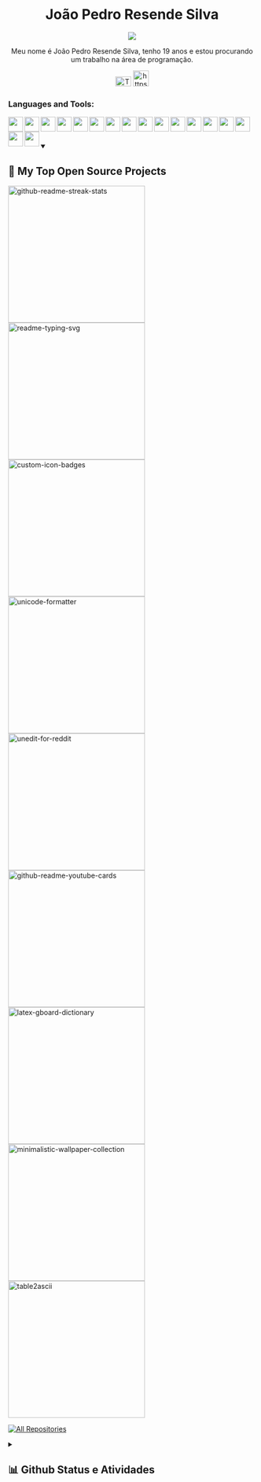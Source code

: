 <h1 align="center">João Pedro Resende Silva </h1>

<p align="center">
  <!-- Typing SVG by DenverCoder1 - https://github.com/DenverCoder1/readme-typing-svg -->
  <a href="https://github.com/DenverCoder1/readme-typing-svg">
    <img src="https://readme-typing-svg.demolab.com/?lines=Developer%20Júnior;Experiências%20com:;Python,%20CSharp,%20Java,%20Node.JS&font=Fira%20Code&center=true&width=455&height=45&color=f75c7e&vCenter=false&pause=300&size=22" /></a>
</p>


<p align="center"> Meu nome é João Pedro Resende Silva, tenho 19 anos e estou procurando um trabalho na área de programação. </p>
<p align="center">
  <a href="https://twitter.com/notprQn"><img width="32px" height="20px" alt="Twitter" title="Twitter" src="https://cdn.jsdelivr.net/gh/devicons/devicon/icons/twitter/twitter-original.svg" /></a>
  <a href="https://linkedin.com/in/https://www.linkedin.com/in/joão-pedro-resende-silva-238ab7227/" target="blank"><img src="https://cdn.jsdelivr.net/gh/devicons/devicon/icons/linkedin/linkedin-plain.svg"" alt="https://www.linkedin.com/in/joão-pedro-resende-silva-238ab7227/" height="32" width="32"/></a>
</p>

<h3 align="left">Languages and Tools:</h3>
<p align="left"> 
    <img align="left" width="30px" padding-right="10px" src="https://cdn.jsdelivr.net/gh/devicons/devicon/icons/nodejs/nodejs-original-wordmark.svg" />
    <img align="left" width="30px" padding-right="10px" src="https://cdn.jsdelivr.net/gh/devicons/devicon/icons/java/java-original.svg" />     
    <img align="left" width="30px" padding-right="10px" src="https://cdn.jsdelivr.net/gh/devicons/devicon/icons/python/python-original.svg" />
    <img align="left" width="30px" padding-right="10px" src="https://cdn.jsdelivr.net/gh/devicons/devicon/icons/csharp/csharp-plain.svg" />
    <img align="left" width="30px" padding-right="10px" src="https://cdn.jsdelivr.net/gh/devicons/devicon/icons/unity/unity-original.svg" />
    <img align="left" width="30px" padding-right="10px" src="https://cdn.jsdelivr.net/gh/devicons/devicon/icons/git/git-original.svg" />
    <img align="left" width="30px" padding-right="10px" src="https://cdn.jsdelivr.net/gh/devicons/devicon/icons/html5/html5-original.svg" />
    <img align="left" width="30px" padding-right="10px" src="https://cdn.jsdelivr.net/gh/devicons/devicon/icons/css3/css3-plain.svg" />
    <img align="left" width="30px" padding-right="10px" src="https://cdn.jsdelivr.net/gh/devicons/devicon/icons/javascript/javascript-original.svg" />
    <img align="left" width="30px" padding-right="10px" src="https://cdn.jsdelivr.net/gh/devicons/devicon/icons/react/react-original.svg" />
    <img align="left" width="30px" padding-right="10px" src="https://cdn.jsdelivr.net/gh/devicons/devicon/icons/androidstudio/androidstudio-original.svg" />
    <img align="left" width="30px" padding-right="10px" src="https://cdn.jsdelivr.net/gh/devicons/devicon/icons/django/django-plain-wordmark.svg" />
    <img align="left" width="30px" padding-right="10px" src="https://cdn.jsdelivr.net/gh/devicons/devicon/icons/unity/unity-original.svg" />
    <img align="left" width="30px" padding-right="10px" src="https://cdn.jsdelivr.net/gh/devicons/devicon/icons/c/c-plain.svg" />
    <img align="left" width="30px" padding-right="10px" src="https://cdn.jsdelivr.net/gh/devicons/devicon/icons/typescript/typescript-original.svg" />
    <img align="left" width="30px" padding-right="10px" src="https://cdn.jsdelivr.net/gh/devicons/devicon/icons/photoshop/photoshop-plain.svg" />
    <img align="left" width="30px" padding-right="10px" src="https://cdn.jsdelivr.net/gh/devicons/devicon/icons/premierepro/premierepro-original.svg" />
</p>
<br>
    <br>
    <br>
    
<details open> 
  <summary><h2>📘 My Top Open Source Projects</h2></summary>

  <!-- Repo info cards - https://github.com/anuraghazra/github-readme-stats -->
  <!-- Small repo cards (fork) - https://github.com/DenverCoder1/github-readme-stats -->
  <p align="left">
    <a href="https://github.com/notprQn/Site-Gamer"><img width="278" src="https://notprQn-github-readme-stats.vercel.app/api/pin?username=notprQn&repo=Site-Gamer&theme=react&bg_color=1F222E&title_color=F85D7F&hide_border=true&icon_color=F8D866&show_icons=false" alt="github-readme-streak-stats"></a>
    <a href="https://github.com/DenverCoder1/readme-typing-svg"><img width="278" src="https://denvercoder1-github-readme-stats.vercel.app/api/pin/?username=DenverCoder1&repo=readme-typing-svg&theme=react&bg_color=1F222E&title_color=F85D7F&hide_border=true&icon_color=F8D866&show_icons=false" alt="readme-typing-svg"></a>
    <a href="https://github.com/DenverCoder1/custom-icon-badges"><img width="278" src="https://denvercoder1-github-readme-stats.vercel.app/api/pin?username=DenverCoder1&repo=custom-icon-badges&theme=react&bg_color=1F222E&title_color=F85D7F&hide_border=true&icon_color=F8D866&show_icons=false" alt="custom-icon-badges"></a>
    <a href="https://github.com/DenverCoder1/unicode-formatter"><img width="278" src="https://denvercoder1-github-readme-stats.vercel.app/api/pin/?username=DenverCoder1&repo=unicode-formatter&theme=react&bg_color=1F222E&title_color=F85D7F&hide_border=true&icon_color=F8D866&show_icons=false" alt="unicode-formatter"></a>
    <a href="https://github.com/DenverCoder1/unedit-for-reddit"><img width="278" src="https://denvercoder1-github-readme-stats.vercel.app/api/pin/?username=DenverCoder1&repo=unedit-for-reddit&theme=react&bg_color=1F222E&title_color=F85D7F&hide_border=true&icon_color=F8D866&show_icons=false" alt="unedit-for-reddit"></a>
    <a href="https://github.com/DenverCoder1/github-readme-youtube-cards"><img width="278" src="https://denvercoder1-github-readme-stats.vercel.app/api/pin/?username=DenverCoder1&repo=github-readme-youtube-cards&theme=react&bg_color=1F222E&title_color=F85D7F&hide_border=true&icon_color=F8D866&show_icons=false" alt="github-readme-youtube-cards"></a>
    <a href="https://github.com/DenverCoder1/latex-gboard-dictionary"><img width="278" src="https://denvercoder1-github-readme-stats.vercel.app/api/pin/?username=DenverCoder1&repo=latex-gboard-dictionary&theme=react&bg_color=1F222E&title_color=F85D7F&hide_border=true&icon_color=F8D866&show_icons=false&show_description=false" alt="latex-gboard-dictionary"></a>
    <a href="https://github.com/DenverCoder1/minimalistic-wallpaper-collection"><img width="278" src="https://denvercoder1-github-readme-stats.vercel.app/api/pin/?username=DenverCoder1&repo=minimalistic-wallpaper&theme=react&bg_color=1F222E&title_color=F85D7F&hide_border=true&icon_color=F8D866&show_icons=false&show_description=false" alt="minimalistic-wallpaper-collection"></a>
    <a href="https://github.com/DenverCoder1/table2ascii"><img width="278" src="https://denvercoder1-github-readme-stats.vercel.app/api/pin/?username=DenverCoder1&repo=table2ascii&theme=react&bg_color=1F222E&title_color=F85D7F&hide_border=true&icon_color=F8D866&show_icons=false&show_description=false" alt="table2ascii"></a>
  </p>

  <a href="https://github.com/notprQn?tab=repositories&sort=stargazers"><img alt="All Repositories" title="All Repositories" src="https://custom-icon-badges.demolab.com/badge/-Clique%20aqui%20para%20ver%20todos%20os%20Repositórios-1F222E?style=for-the-badge&logoColor=white&logo=repo"/></a>
</details>    
    
<details> 
  <summary><h2>📊 Github Status e Atividades</h2></summary>

  <h3>🔥 Streak Stats</h3>

  <!-- GitHub Readme Streak Stats - https://github.com/DenverCoder1/github-readme-streak-stats -->
  <p>
    <a href="https://github.com/DenverCoder1/github-readme-streak-stats">
      <img title="🔥 Get streak stats for your profile at git.io/streak-stats" alt="NotprQn's streak" src="https://streak-stats.demolab.com/?user=notprQn&theme=monokai-metallian&hide_border=true"/>
    </a>
    <p>🔥 Get streak stats for your profile at <a href="https://git.io/streak-stats">git.io/streak-stats</a></p>
  </p>

  <h3>💻 GitHub Profile Stats</h3>

  <!-- https://github.com/anuraghazra/github-readme-stats -->

  <a href="https://github.com/anuraghazra/github-readme-stats"><img alt="notprQn's Github Stats" src="https://DenverCoder1-github-readme-stats.vercel.app/api/?username=notprQn&show_icons=true&include_all_commits=true&count_private=true&theme=react&hide_border=true&bg_color=1F222E&title_color=F85D7F&icon_color=F8D866" height="192px"/></a>
  <a href="https://github.com/anuraghazra/github-readme-stats"><img alt="notprQn's Top Languages" src="https://DenverCoder1-github-readme-stats.vercel.app/api/top-langs/?username=notprQn&langs_count=8&layout=compact&theme=react&hide_border=true&bg_color=1F222E&title_color=F85D7F&icon_color=F8D866&hide=Jupyter%20Notebook,Roff" height="192px"/></a>
  <br/>
  
  <!-- https://github.com/ashutosh00710/github-readme-activity-graph -->

  <a href="https://github.com/ashutosh00710/github-readme-activity-graph"><img alt="notprQn's Activity Graph" src="https://github-readme-activity-graph.cyclic.app/graph/?username=notprQn&bg_color=1F222E&color=F8D866&line=F85D7F&point=FFFFFF&hide_border=true" /></a>

</details>
